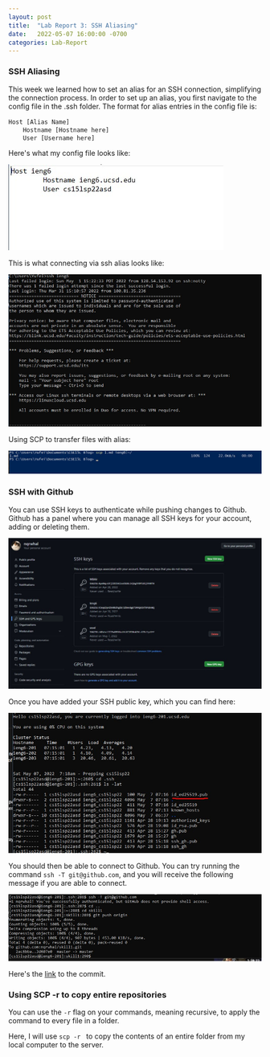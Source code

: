```yaml
---
layout: post
title:  "Lab Report 3: SSH Aliasing"
date:   2022-05-07 16:00:00 -0700
categories: Lab-Report 
---
```


### SSH Aliasing

This week we learned how to set an alias for an SSH connection, simplifying the connection process. In order to set up an alias, you first navigate to the config file in the .ssh folder. 
The format for alias entries in the config file is: 

``` 
Host [Alias Name]
    Hostname [Hostname here]
    User [Username here]
```

Here's what my config file looks like:

![hosts](https://github.com/nqrwhal/nqrwhal.github.io/blob/master/imgs/host.jpg?raw=true)


This is what connecting via ssh alias looks like:

![alias](https://github.com/nqrwhal/nqrwhal.github.io/blob/master/imgs/ssh.jpg?raw=true)


Using SCP to transfer files with alias:

![scp](https://github.com/nqrwhal/nqrwhal.github.io/blob/master/imgs/scp.jpg?raw=true)


### SSH with Github

You can use SSH keys to authenticate while pushing changes to Github.
Github has a panel where you can manage all SSH keys for your account, adding or deleting them.

![panel](https://github.com/nqrwhal/nqrwhal.github.io/blob/master/imgs/ghkeys.jpg?raw=true)

Once you have added your SSH public key, which you can find here:

![public](https://github.com/nqrwhal/nqrwhal.github.io/blob/master/imgs/keylocation.jpg?raw=true)


You should then be able to connect to Github. You can try running the command ```ssh -T git@github.com```, and you will receive the following message if you are able to connect.

![sshpush](https://github.com/nqrwhal/nqrwhal.github.io/blob/master/imgs/gitactions.jpg?raw=true)




Here's the [link](https://github.com/nqrwhal/skill1/commit/3d607e0f7b66d218b8d5a65b3b134ce90be2cd5a) to the commit.

### Using SCP -r to copy entire repositories


You can use the ```-r``` flag on your commands, meaning recursive, to apply the command to every file in a folder.

Here, I will use ```scp -r ``` to copy the contents of an entire folder from my local computer to the server.